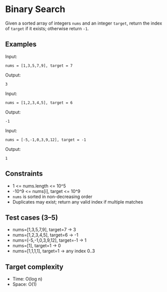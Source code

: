# Binary Search

Given a sorted array of integers `nums` and an integer `target`, return the index of `target` if it exists; otherwise return `-1`.

## Examples

Input:
```
nums = [1,3,5,7,9], target = 7
```
Output:
```
3
```

Input:
```
nums = [1,2,3,4,5], target = 6
```
Output:
```
-1
```

Input:
```
nums = [-5,-1,0,3,9,12], target = -1
```
Output:
```
1
```

## Constraints
- 1 <= nums.length <= 10^5
- -10^9 <= nums[i], target <= 10^9
- `nums` is sorted in non-decreasing order
- Duplicates may exist; return any valid index if multiple matches

## Test cases (3–5)
- nums=[1,3,5,7,9], target=7 -> 3
- nums=[1,2,3,4,5], target=6 -> -1
- nums=[-5,-1,0,3,9,12], target=-1 -> 1
- nums=[1], target=1 -> 0
- nums=[1,1,1,1], target=1 -> any index 0..3

## Target complexity
- Time: O(log n)
- Space: O(1)
